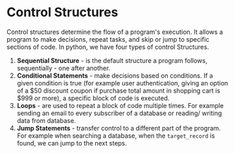 # Control Structures

Control structures determine the flow of a program's execution. It allows a program to make decisions, repeat tasks, and skip or jump to specific sections of code. In python, we have four types of control Structures.

1. **Sequential Structure** - is the default structure a program follows, sequentially - one after another.
2. **Conditional Statements** - make decisions based on conditions. If a given condition is true (for example user authentication, giving an option of a $50 discount coupon if purchase total amount in shopping cart is $999 or more), a specific block of code is executed.
3. **Loops** - are used to repeat a block of code multiple times. For example sending an email to every subscriber of a database or reading/ writing data from database.
4. **Jump Statements** - transfer control to a different part of the program. For example when searching a database, when the `target_record` is found, we can jump to the next steps.
